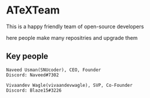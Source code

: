 # ATeXTeam
This is a happy friendly team  of open-source developers

here people make many repositries and upgrade them

## Key people

```
Naveed Usman(SNUcoder), CEO, Founder
Discord: Naveed#7302

Vivaandev Wagle(vivaandevwagle), SVP, Co-Founder
Discord: Blaze15#3226
```
